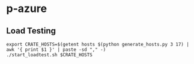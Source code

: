 # p-azure


## Load Testing

```console
export CRATE_HOSTS=$(getent hosts $(python generate_hosts.py 3 17) | awk '{ print $1 }' | paste -sd "," -)
./start_loadtest.sh $CRATE_HOSTS
```
